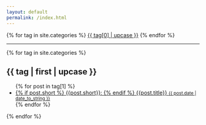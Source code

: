 ```yaml
---
layout: default
permalink: /index.html
---
```

<div class="tags-expo">
<div class="tags-expo-list">
{% for tag in site.categories %}
<a href="#{{ tag[0] | slugify }}" class="post-tag">{{ tag[0] | upcase }}</a>
{% endfor %}
</div>
<hr/>
<div class="tags-expo-section">
{% for tag in site.categories %}
<h2 id="{{ tag[0] | slugify }}">
{{ tag | first | upcase }}</h2>
<ul class="tags-expo-posts">
{% for post in tag[1] %}
<li>
<a class="post-title no-link" href="{{ site.url }}{{ post.url }}">
{% if post.short %}
{{post.short}}:
{% endif %}
{{post.title}}
<small class="post-date">
{{ post.date | date_to_string }}</small>
</a>
</li>
{% endfor %}
</ul>
{% endfor %}
</div>
</div>

